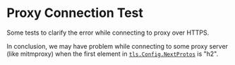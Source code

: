 # Proxy Connection Test

Some tests to clarify the error while connecting to proxy over HTTPS.

In conclusion, we may have problem while connecting to some proxy server (like mitmproxy)
when the first element in [`tls.Config.NextProtos`](https://cs.opensource.google/go/go/+/refs/tags/go1.24.1:src/crypto/tls/common.go;l=662)
is "h2".
